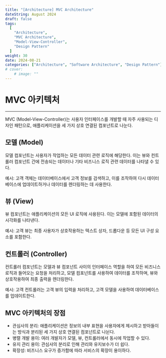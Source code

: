 ```yaml
---
title: "[Architecture] MVC Architecture"
dateString: August 2024
draft: false
tags:
  [
    "Architecture",
    "MVC Architecture",
    "Model-View-Controller",
    "Design Pattern"
  ]
weight: 30
date: 2024-08-21
categories: ["Architecture", "Software Architecture", "Design Pattern"]
# cover:
    # image: ""
---
```

# MVC 아키텍처
---
MVC (Model-View-Controller)는 사용자 인터페이스를 개발할 때 자주 사용되는 디자인 패턴으로, 애플리케이션을 세 가지 상호 연결된 컴포넌트로 나눈다.

## 모델 (Model)

모델 컴포넌트는 사용자가 작업하는 모든 데이터 관련 로직에 해당한다. 이는 뷰와 컨트롤러 컴포넌트 간에 전송되는 데이터나 기타 비즈니스 로직 관련 데이터를 나타낼 수 있다.

예시: 고객 객체는 데이터베이스에서 고객 정보를 검색하고, 이를 조작하여 다시 데이터베이스에 업데이트하거나 데이터를 렌더링하는 데 사용한다.

## 뷰 (View)

뷰 컴포넌트는 애플리케이션의 모든 UI 로직에 사용된다. 이는 모델에 포함된 데이터의 시각화를 나타낸다.

예시: 고객 뷰는 최종 사용자가 상호작용하는 텍스트 상자, 드롭다운 등 모든 UI 구성 요소를 포함한다.

## 컨트롤러 (Controller)

컨트롤러 컴포넌트는 모델과 뷰 컴포넌트 사이의 인터페이스 역할을 하여 모든 비즈니스 로직과 들어오는 요청을 처리하고, 모델 컴포넌트를 사용하여 데이터를 조작하며, 뷰와 상호작용하여 최종 출력을 렌더링한다.

예시: 고객 컨트롤러는 고객 뷰의 입력을 처리하고, 고객 모델을 사용하여 데이터베이스를 업데이트한다.

## MVC 아키텍처의 장점

- 관심사의 분리: 애플리케이션은 정보의 내부 표현을 사용자에게 제시하고 받아들이는 방식과 분리된 세 가지 상호 연결된 컴포넌트로 나뉜다.
- 병렬 개발 용이: 여러 개발자가 모델, 뷰, 컨트롤러에서 동시에 작업할 수 있다.
- 유지 관리 용이: 관심사의 분리로 인해 관리와 유지보수가 더 쉽다.
- 확장성: 비즈니스 요구가 증가함에 따라 서비스의 확장이 용이하다.